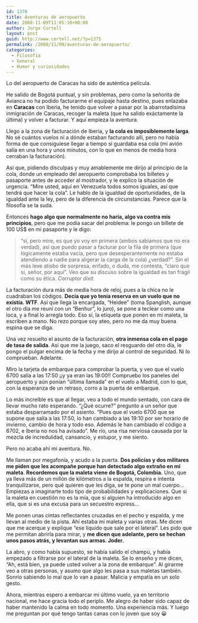 ```yaml
---
id: 1370
title: Aventuras de aeropuerto
date: 2008-11-09T11:05:10+00:00
author: Jorge Cortell
layout: post
guid: http://www.cortell.net/?p=1375
permalink: /2008/11/09/aventuras-de-aeropuerto/
categories:
  - Filosofí­a
  - General
  - Humor y curiosidades
---
```

Lo del aeropuerto de Caracas ha sido de auténtica película.

He salido de Bogotá puntual, y sin problemas, pero como la señorita de Avianca no ha podido facturarme el equipaje hasta destino, pues enlazaba en **Caracas** con Iberia, he tenido que volver a pasar por la abarrotadísima inmigración de Caracas, recoger la maleta (que ha salido exáctamente la última) y volver a facturar. Y aquí empieza la aventura.

Llego a la zona de facturación de Iberia, y **la cola es imposiblemente larga**. No sé cuántos vuelos ni a dónde estaban facturando allí, pero no había forma de que consiguiese llegar a tiempo si guardaba esa cola (mi avión salía en una hora y unos minutos, con lo que en menos de media hora cerraban la facturación).

Así que, pidiendo disculpas y muy amablemente me dirijo al principio de la cola, donde un empleado del aeropuerto comprobaba los billetes y pasaporte antes de acceder al mostrador, y le explico la situación de urgencia. &#8220;Mire usted, aquí en Venezuela todos somos iguales, así que tendrá que hacer la cola&#8221;. Le hablo de la igualdad de oportunidades, de la igualdad ante la ley, pero de la diferencia de circunstancias. Parece que la filosofía se la suda.

Entonces **hago algo que normalmente no haría, algo va contra mis principios**, pero que me podía sacar del problema: le pongo un billete de 100 US$ en mi pasaporte y le digo:

> &#8220;sí, pero mire, es que yo voy en primera (ambos sabíamos que no era verdad), así que puedo pasar a facturar por la fila de primera (que lógicamente estaba vacía, pero que desesperantemente no estaba atendiendo a nadie para aligerar la carga de la cola) ¿verdad?&#8221;. Sin el más leve atisbo de sorpresa, enfado, o duda, me contesta, &#8220;claro que sí, señor, por aquí&#8221;. Veo que su discuso sobre la igualdad es tan frágil como su ética. _Corruptor dixit_.

La facturación dura más de media hora de reloj, pues a la chica no le cuadraban los códigos. **Decía que yo tenía reserva en un vuelo que no existía. WTF**. Así que llega la encargada, &#8220;Heidee&#8221; (toma Spanglish, aunque el otro día me reuní con un &#8220;Benhur&#8221;, lo juro), se pone a teclear como una loca, y a final lo arregla todo. Eso sí, la etiqueta que ponen en mi maleta, la escriben a mano. No rezo porque soy ateo, pero no me da muy buena espina que se diga.

Una vez resuelto el asunto de la facturación, **otra inmensa cola en el pago de tasa de salida**. Así que me la juego, saco el resguardo del otro día, le pongo el pulgar encima de la fecha y me dirijo al control de seguridad. Ni lo comprueban. Adelante.

Miro la tarjeta de embarque para comprobar la puerta, y veo que el vuelo 6700 salía a las 17:50 ¡¡y ya eran las 19:00!! Compruebo los paneles del aeropuerto y aún ponían &#8220;última llamada&#8221; en el vuelo a Madrid, con lo que, con la esperanza de un retraso, corro a la puerta de embarque.

Lo más increíble es que al llegar, veo a todo el mundo sentado, con cara de llevar mucho rato esperando. &#8220;¿Qué ocurre?&#8221; pregunto a un señor que estaba desparramado por el asiento. &#8220;Pues que el vuelo 6700 que se supone que salía a las 17:50, lo han cambiado a las 19:10 por ser horario de invierno, cambio de hora y todo eso. Además le han cambiado el código a 6702, e Iberia no nos ha avisado&#8221;. Me río, una risa nerviosa causada por la mezcla de incredulidad, cansancio, y estupor, y me siento.

Pero no acaba ahí mi aventura. No.

Me llaman por megafonía, y acudo a la puerta. **Dos policías y dos militares me piden que les acompañe porque han detectado algo extraño en mi maleta**. **Recordemos que la maleta viene de Bogotá, Colombia.** Uno, que ya lleva más de un millón de kilómetros a la espalda, respira e intenta tranquilizarse, pero qué quieren que les diga, se te pone un mal cuerpo&#8230; Empiezas a imaginarte todo tipo de probabilidades y explicaciones. Que si la maleta en cuestión no es la mía, que si alguien ha introducido algo en ella, que si es una excusa para un secuestro express&#8230;

Me ponen unas cintas reflectantes cruzadas en el pecho y espalda, y me llevan al medio de la pista. Ahí estaba mi maleta y varias otras. Me dicen que me acerque y explique &#8220;ese líquido que sale por el lateral&#8221;. Les pido que me permitan abrirla para mirar, y **me dicen que adelante, pero se hechan unos pasos atrás, y levantan sus armas. Joder.**

La abro, y como había supuesto, se había salido el champú, y había empezado a filtrarse por el lateral de la maleta. Se lo enseño y me dicen, &#8220;Ah, está bien, ya puede usted volver a la zona de embarque&#8221;. Al girarme veo a otras personas, y asumo que algo les pasa a sus maletas también. Sonrío sabiendo lo mal que lo van a pasar. Malicia y empatía en un solo gesto.

Ahora, mientras espero a embarcar mi último vuelo, ya en territorio nacional, me hace gracia todo el periplo. Me alegro de haber sido capaz de haber mantenido la calma en todo momento. Una experiencia más. Y luego me preguntan por qué tengo tantas canas con lo joven que soy 😀